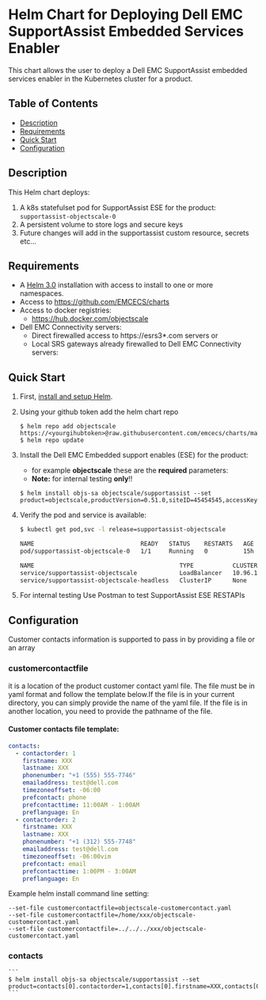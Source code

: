 # Helm Chart for Deploying Dell EMC SupportAssist Embedded Services Enabler
This chart allows the user to deploy a Dell EMC SupportAssist embedded services enabler in the Kubernetes cluster for a product.
 
## Table of Contents

* [Description](#description)
* [Requirements](#requirements)
* [Quick Start](#quick-start)
* [Configuration](#configuration)

## Description

This Helm chart deploys:
1. A k8s statefulset pod for SupportAssist ESE for the product:
   `supportassist-objectscale-0`
2. A persistent volume to store logs and secure keys
3. Future changes will add in the supportassist custom resource, secrets etc...

## Requirements

* A [Helm 3.0](https://helm.sh) installation with access to install to one or more namespaces.
* Access to https://github.com/EMCECS/charts
* Access to docker registries:
    * https://hub.docker.com/objectscale
* Dell EMC Connectivity servers:
    * Direct firewalled access to https://esrs3*.com servers or
    * Local SRS gateways already firewalled to Dell EMC Connectivity servers:

## Quick Start

1. First, [install and setup Helm](https://docs.helm.sh/using_helm/#quickstart).

2. Using your github token add the helm chart repo

    ```
    $ helm repo add objectscale https://<yourgihubtoken>@raw.githubusercontent.com/emcecs/charts/master/docs
    $ helm repo update
    ```

3. Install the Dell EMC Embedded support enables (ESE) for the product: 
    - for example  **objectscale** these are the **required** parameters:
    - **Note:** for internal testing **only**!! 
    ```
    $ helm install objs-sa objectscale/supportassist --set product=objectscale,productVersion=0.51.0,siteID=45454545,accessKey=4F56ADB8,pin=5555,gateways[0].hostname="10.11.12.13",gateways[0].port=9443,gateways[0].priority=20
    ```

4. Verify the pod and service is available:
    ```bash
    $ kubectl get pod,svc -l release=supportassist-objectscale

    NAME                              READY   STATUS    RESTARTS   AGE
    pod/supportassist-objectscale-0   1/1     Running   0          15h

    NAME                                         TYPE           CLUSTER-IP   EXTERNAL-IP    PORT(S)                         AGE
    service/supportassist-objectscale            LoadBalancer   10.96.1.89   10.240.124.9   9447:31526/TCP,8080:32740/TCP   15h
    service/supportassist-objectscale-headless   ClusterIP      None         <none>         9447/TCP,8080/TCP               15h
    ```
5. For internal testing Use Postman to test SupportAssist ESE RESTAPIs

## Configuration

Customer contacts information is supported to pass in by providing a file or an array  
###  customercontactfile
it is a location of the product customer contact yaml file. The file must be in yaml format and follow the template below.If the file is in your current directory, you can simply provide the name of the yaml file. If the file is in another location, you need to provide the pathname of the file.
#### Customer contacts file template:
```yaml
contacts:
  - contactorder: 1
    firstname: XXX
    lastname: XXX
    phonenumber: "+1 (555) 555-7746"
    emailaddress: test@dell.com
    timezoneoffset: -06:00
    prefcontact: phone
    prefcontacttime: 11:00AM - 1:00AM
    preflanguage: En
  - contactorder: 2
    firstname: XXX
    lastname: XXX
    phonenumber: "+1 (312) 555-7748"
    emailaddress: test@dell.com
    timezoneoffset: -06:00vim
    prefcontact: email
    prefcontacttime: 1:00PM - 3:00AM
    preflanguage: En
```
Example helm install command line setting:
```
--set-file customercontactfile=objectscale-customercontact.yaml
--set-file customercontactfile=/home/xxx/objectscale-customercontact.yaml
--set-file customercontactfile=../../../xxx/objectscale-customercontact.yaml
```
###  contacts
    ```
    $ helm install objs-sa objectscale/supportassist --set product=contacts[0].contactorder=1,contacts[0].firstname=XXX,contacts[0].lastname=XXX,contacts[1].contactorder=2,contacts[1].lastname=XXX,contacts[1].firstname=XXX
    ```